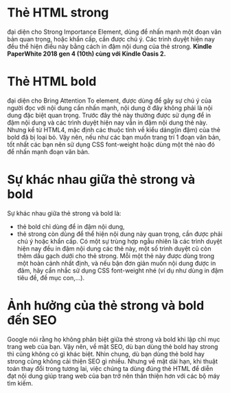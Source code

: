 # Thẻ HTML strong

đại diện cho Strong Importance Element, dùng để nhấn mạnh một đoạn văn bản quan trọng, hoặc khẩn cấp, cần được chú ý. Các trình duyệt hiện nay đều thể hiện điều này bằng cách in đậm nội dung của thẻ strong.
<strong>Kindle PaperWhite 2018 gen 4 (10th) cùng với Kindle Oasis 2.</strong>

# Thẻ HTML bold

đại diện cho Bring Attention To element, được dùng để gây sự chú ý của người đọc với nội dung cần nhấn mạnh, nội dung ở đây không phải là nội dung đặc biệt quan trọng. Trước đây thẻ này thường được sử dụng để in đậm nội dung và các trình duyệt hiện nay vẫn in đậm nội dung thẻ này. Nhưng kể từ HTML4, mặc định các thuộc tính về kiểu dáng(in đậm) của thẻ bold đã bị loại bỏ. Vậy nên, nếu như các bạn muốn trang trí 1 đoạn văn bản, tốt nhất các bạn nên sử dụng CSS font-weight hoặc dùng một thẻ nào đó để nhấn mạnh đoạn văn bản.

# Sự khác nhau giữa thẻ strong và bold

Sự khác nhau giữa thẻ strong và bold là:

- thẻ bold chỉ dùng để in đậm nội dung,
- thẻ strong còn dùng để thể hiện nội dung này quan trọng, cần được phải chú ý hoặc khẩn cấp.
  Có một sự trùng hợp ngẫu nhiên là các trình duyệt hiện nay đều in đậm nội dung các thẻ này, một số trình duyệt cũ còn thêm dấu gạch dưới cho thẻ strong.
  Mỗi một thẻ này được dùng trong một hoàn cảnh nhất định, và nếu bận đơn giản muốn nội dung được in đâm, hãy cẩn nhắc sử dụng CSS font-weight nhé (ví dụ như dùng in đậm tiêu đề, đề mục con,…).

# Ảnh hưởng của thẻ strong và bold đến SEO

Google nói rằng họ không phân biệt giữa thẻ strong và bold khi lập chỉ mục trang web của bạn.
Vậy nên, về mặt SEO, dù bạn dùng thẻ bold hay strong thì cũng không có gì khác biệt.
Nhìn chung, dù bạn dùng thẻ bold hay strong cũng không cải thiện SEO gì nhiều.
Nhưng về mặt dài hạn, khi thuật toán thay đổi trong tương lai, việc chúng ta dùng đúng thẻ HTML để diễn đạt nội dung giúp trang web của bạn trở nên thân thiện hơn với các bộ máy tìm kiếm.
